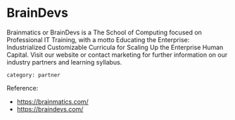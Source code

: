 # BrainDevs

Brainmatics or BrainDevs is a The School of Computing focused on Professional IT Training, with a motto Educating the Enterprise: Industrialized Customizable Curricula for Scaling Up the Enterprise Human Capital.
Visit our website or contact marketing for further information on our industry partners and learning syllabus.

`category: partner`

Reference:
- https://brainmatics.com/
- https://braindevs.com/
